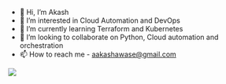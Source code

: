 - 👋 Hi, I’m Akash
- 👀 I’m interested in Cloud Automation and DevOps
- 🌱 I’m currently learning Terraform and Kubernetes
- 💞️ I’m looking to collaborate on Python, Cloud automation and orchestration 
- 📫 How to reach me - aakashawase@gmail.com


![](https://komarev.com/ghpvc/?username=aakashawase&style=flat-square&color=blue)
